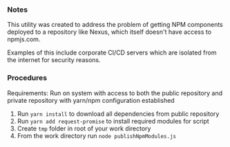 ### Notes
This utility was created to address the problem of getting NPM components deployed
to a repository like Nexus, which itself doesn't have access to npmjs.com.

Examples of this include corporate CI/CD servers which are isolated from the internet
for security reasons.

### Procedures

Requirements: Run on system with access to both the public repository and private repository with yarn/npm configuration established

1. Run `yarn install` to download all dependencies from public repository
2. Run `yarn add request-promise` to install required modules for script
3. Create `tmp` folder in root of your work directory
4. From the work directory run `node publishNpmModules.js`
